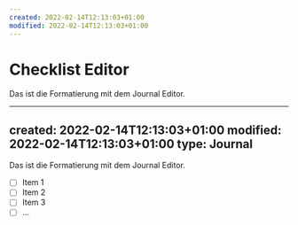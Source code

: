 ```yaml
---
created: 2022-02-14T12:13:03+01:00
modified: 2022-02-14T12:13:03+01:00
---
```


# Checklist Editor

Das ist die Formatierung mit dem Journal Editor.

---
created: 2022-02-14T12:13:03+01:00
modified: 2022-02-14T12:13:03+01:00
type: Journal
---

Das ist die Formatierung mit dem Journal Editor.
- [ ] Item 1
- [ ] Item 2
- [ ] Item 3
- [ ] ...
